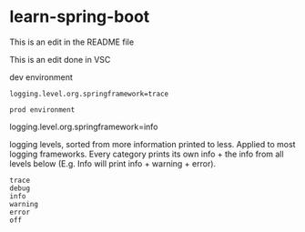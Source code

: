 ﻿# learn-spring-boot

This is an edit in the README file

This is an edit done in VSC

dev environment
~~~~~~~~~~~~~~~~
logging.level.org.springframework=trace

prod environment
~~~~~~~~~~~~~~~~
logging.level.org.springframework=info

logging levels, sorted from more information printed to less. Applied to most logging frameworks. Every category
prints its own info + the info from all levels below (E.g. Info will print info + warning + error).
~~~~~~~~~~~~~~~~
trace
debug
info
warning
error
off
